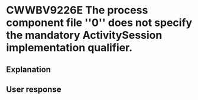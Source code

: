 # CWWBV9226E The process component file ''0'' does not specify the mandatory ActivitySession implementation qualifier.

## Explanation

## User response